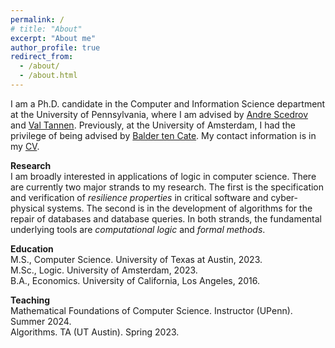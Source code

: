 ```yaml
---
permalink: /
# title: "About"
excerpt: "About me"
author_profile: true
redirect_from: 
  - /about/
  - /about.html
---
```


I am a Ph.D. candidate in the Computer and Information Science department at the University of Pennsylvania, where I am advised by <a href="https://www.cis.upenn.edu/~scedrov/">Andre Scedrov</a> and <a href="https://www.cis.upenn.edu/~val/home.html">Val Tannen</a>. Previously, at the University of Amsterdam, I had the privilege of being advised by <a href="https://staff.fnwi.uva.nl/b.d.tencate/">Balder ten Cate</a>. My contact information is in my <a href="/files/cv.pdf">CV</a>.

<p> <strong> Research </strong> <br>
I am broadly interested in applications of logic in computer science. There are currently two major strands to my research. The first is the specification and verification of <em>resilience properties</em> in critical software and cyber-physical systems. The second is in the development of algorithms for the repair of databases and database queries. In both strands, the fundamental underlying tools are <em>computational logic</em> and <em>formal methods</em>.

<p> <strong> Education </strong> <br>
M.S., Computer Science. University of Texas at Austin, 2023. <br>
M.Sc., Logic. University of Amsterdam, 2023. <br>
B.A., Economics. University of California, Los Angeles, 2016. </p>

<p> <strong> Teaching </strong> <br>
Mathematical Foundations of Computer Science. Instructor (UPenn). Summer 2024. <br>
Algorithms. TA (UT Austin). Spring 2023. </p>
